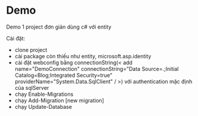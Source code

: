 # Demo

Demo 1 project đơn giản dùng c# với entity

Cài đặt: 
+ clone project
+ cài package còn thiếu như entity, microsoft.asp.identity
+ cài đặt webconfig bằng connectionString(< add name="DemoConnection" connectionString="Data Source=.;Initial Catalog=Blog;Integrated Security=true" providerName="System.Data.SqlClient" / >) với authentication mặc định của sqlServer
+ chạy Enable-Migrations
+ chạy Add-Migration [new migration]
+ chạy Update-Database
